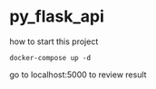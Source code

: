 # py_flask_api
how to start this project

```
docker-compose up -d
```

go to localhost:5000 to review result
